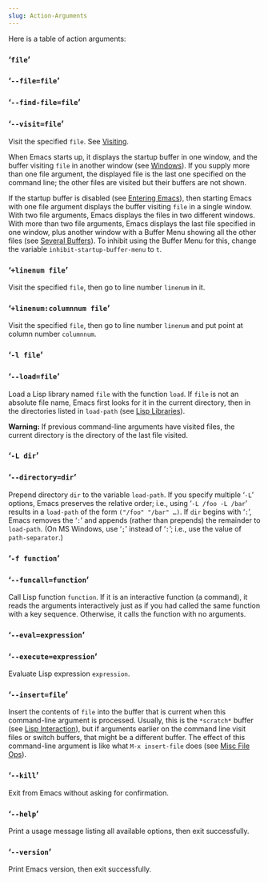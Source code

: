 ```yaml
---
slug: Action-Arguments
---
```


Here is a table of action arguments:

### ‘`file`’

### ‘`--file=file`’

### ‘`--find-file=file`’

### ‘`--visit=file`’

Visit the specified `file`. See [Visiting](/docs/emacs/Visiting).

When Emacs starts up, it displays the startup buffer in one window, and the buffer visiting `file` in another window (see [Windows](/docs/emacs/Windows)). If you supply more than one file argument, the displayed file is the last one specified on the command line; the other files are visited but their buffers are not shown.

If the startup buffer is disabled (see [Entering Emacs](/docs/emacs/Entering-Emacs)), then starting Emacs with one file argument displays the buffer visiting `file` in a single window. With two file arguments, Emacs displays the files in two different windows. With more than two file arguments, Emacs displays the last file specified in one window, plus another window with a Buffer Menu showing all the other files (see [Several Buffers](/docs/emacs/Several-Buffers)). To inhibit using the Buffer Menu for this, change the variable `inhibit-startup-buffer-menu` to `t`.

### ‘`+linenum file`’

Visit the specified `file`, then go to line number `linenum` in it.

### ‘`+linenum:columnnum file`’

Visit the specified `file`, then go to line number `linenum` and put point at column number `columnnum`.

### ‘`-l file`’

### ‘`--load=file`’

Load a Lisp library named `file` with the function `load`. If `file` is not an absolute file name, Emacs first looks for it in the current directory, then in the directories listed in `load-path` (see [Lisp Libraries](/docs/emacs/Lisp-Libraries)).

**Warning:** If previous command-line arguments have visited files, the current directory is the directory of the last file visited.

### ‘`-L dir`’

### ‘`--directory=dir`’

Prepend directory `dir` to the variable `load-path`. If you specify multiple ‘`-L`’ options, Emacs preserves the relative order; i.e., using ‘`-L /foo -L /bar`’ results in a `load-path` of the form `("/foo" "/bar" …)`. If `dir` begins with ‘`:`’, Emacs removes the ‘`:`’ and appends (rather than prepends) the remainder to `load-path`. (On MS Windows, use ‘`;`’ instead of ‘`:`’; i.e., use the value of `path-separator`.)

### ‘`-f function`’

### ‘`--funcall=function`’

Call Lisp function `function`. If it is an interactive function (a command), it reads the arguments interactively just as if you had called the same function with a key sequence. Otherwise, it calls the function with no arguments.

### ‘`--eval=expression`’

### ‘`--execute=expression`’

Evaluate Lisp expression `expression`.

### ‘`--insert=file`’

Insert the contents of `file` into the buffer that is current when this command-line argument is processed. Usually, this is the `*scratch*` buffer (see [Lisp Interaction](/docs/emacs/Lisp-Interaction)), but if arguments earlier on the command line visit files or switch buffers, that might be a different buffer. The effect of this command-line argument is like what `M-x insert-file` does (see [Misc File Ops](/docs/emacs/Misc-File-Ops)).

### ‘`--kill`’

Exit from Emacs without asking for confirmation.

### ‘`--help`’

Print a usage message listing all available options, then exit successfully.

### ‘`--version`’

Print Emacs version, then exit successfully.
